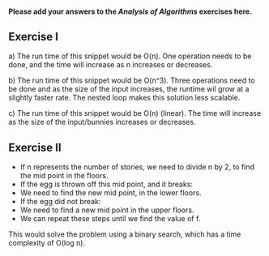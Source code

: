 #### Please add your answers to the **_Analysis of Algorithms_** exercises here.

## Exercise I

a) The run time of this snippet would be O(n). One operation needs to be done, and the time will increase as n increases or decreases.

b) The run time of this snippet would be O(n^3). Three operations need to be done and as the size of the input increases, the runtime wil grow at a slightly faster rate. The nested loop makes this solution less scalable.

c) The run time of this snippet would be O(n) (linear). The time will increase as the size of the input/bunnies increases or decreases.

## Exercise II

-   If n represents the number of stories, we need to divide n by 2, to find the mid point in the floors.
-   If the egg is thrown off this mid point, and it breaks:
-   We need to find the new mid point, in the lower floors.
-   If the egg did not break:
-   We need to find a new mid point in the upper floors.
-   We can repeat these steps until we find the value of f.

This would solve the problem using a binary search, which has a time complexity of O(log n).

